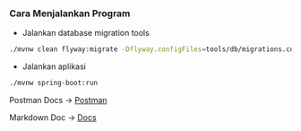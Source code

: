 
### Cara Menjalankan Program

* Jalankan database migration tools
```bash
./mvnw clean flyway:migrate -Dflyway.configFiles=tools/db/migrations.conf
```

* Jalankan aplikasi
```bash
./mvnw spring-boot:run 
```

Postman Docs -> [Postman](https://documenter.getpostman.com/view/14437092/2sA3kPpjMo)

Markdown Doc -> [Docs](https://github.com/ArbiNMaki/sksk-kelompok1/tree/main/docs/Lelang)
